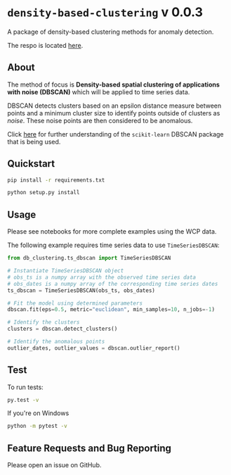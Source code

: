# `density-based-clustering` v 0.0.3

A package of density-based clustering methods for anomaly detection.

The respo is located [here](https://github.boozallencsn.com/wcp/density-based-clustering).

## About

The method of focus is __Density-based spatial clustering of applications with noise (DBSCAN)__ which will be applied to time series data.

DBSCAN detects clusters based on an epsilon distance measure between points and a minimum cluster size to identify points outside of clusters as _noise_. These noise points are then considered to be anomalous.

Click [here](https://scikit-learn.org/stable/modules/generated/sklearn.cluster.DBSCAN.html) for further understanding of the `scikit-learn` DBSCAN package that is being used.

## Quickstart

```bash
pip install -r requirements.txt

python setup.py install
```

## Usage

Please see notebooks for more complete examples using the WCP data.

The following example requires time series data to use `TimeSeriesDBSCAN`:

```python
from db_clustering.ts_dbscan import TimeSeriesDBSCAN

# Instantiate TimeSeriesDBSCAN object
# obs_ts is a numpy array with the observed time series data
# obs_dates is a numpy array of the corresponding time series dates
ts_dbscan = TimeSeriesDBSCAN(obs_ts, obs_dates)

# Fit the model using determined parameters
dbscan.fit(eps=0.5, metric="euclidean", min_samples=10, n_jobs=-1)

# Identify the clusters
clusters = dbscan.detect_clusters()

# Identify the anomalous points
outlier_dates, outlier_values = dbscan.outlier_report()
```

## Test

To run tests: 

```bash
py.test -v
```

If you're on Windows

```bash
python -m pytest -v
```

## Feature Requests and Bug Reporting

Please open an issue on GitHub.
